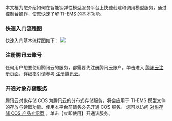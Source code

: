 ﻿
本文档为您介绍如何在智能钛弹性模型服务平台上快速创建和调用模型服务，通过控制台操作，使您快速了解 TI-EMS 的基本功能。
### 快速入门流程图
快速入门基本流程图如下：
![](https://main.qcloudimg.com/raw/2406896ff324b0f2f6400ebab4be9f31/%E5%BF%AB%E9%80%9F%E5%85%A5%E9%97%A8%E6%B5%81%E7%A8%8B%E5%9B%BE.png)
### 注册腾讯云账号
任何用户想要使用腾讯云的服务，都需要先注册腾讯云账户。单击进入 [腾讯云注册页面](https://cloud.tencent.com/register)，详细指引请参考 [注册腾讯云](https://cloud.tencent.com/document/product/378/17985)。
### 开通对象存储服务
腾讯云对象存储 COS 为腾讯云的分布式存储服务，将会应用于 TI-EMS 模型文件的存放与读取功能。使用本平台前请务必先开通 COS 服务。
您可以访问 [对象存储 COS 产品介绍页](https://cloud.tencent.com/product/cos) ，单击【立即使用】开通该服务。
